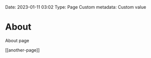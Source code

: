 Date: 2023-01-11 03:02
Type: Page
Custom metadata: Custom value

# About

About page

[[another-page]]